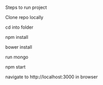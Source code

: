 
Steps to run project

Clone repo locally

cd into folder

npm install

bower install

run mongo

npm start

navigate to http://localhost:3000 in browser
